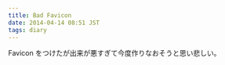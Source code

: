 ```yaml
---
title: Bad Favicon
date: 2014-04-14 08:51 JST
tags: diary
---
```


Favicon をつけたが出来が悪すぎて今度作りなおそうと思い悲しい。

